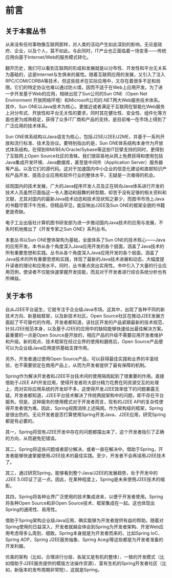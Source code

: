 # 前言

## 关于本套丛书

从来没有任何事物像互联网那样，对人类的活动产生如此深刻的影响，无论是政府、企业，以及个人，莫不如此。与此同时，IT产业也正面临着一场变革——传统应用向基于Internet/Web的服务模式转化。

翻开历史，我们可以看到互联网的形成和发展就是以分布性、开发性和平台无关系为基础的，这是Internet与生俱来的属性。随着互联网应用的发展，又引入了注入RPC/COM/CORBA等技术，但这些技术在实际应用中，又存在着很多不足和局限。它们的特定协议也难以通过防火墙，因而不适于在Web上应用开发。为了进一步开发基于Web的应用，相继出现了Sun公司的Sun ONE（Open Net Environment 开放网络环境）和Microsoft公司的.NET两大Web服务技术体系。其中，Sun ONE以Java技术为核心，更接近或者满足于互联网在智能化Web服务上对分布式、开放性和平台无关性的要求，同时其在健壮性、安全性、组件化等方面也更为成熟稳定，获得了众多IT厂商和产品的支持，是目前唯一在市场上得到了广泛应用的技术体系。

Sun ONE体系结构以Java语言为核心，包括J2SE/J2EE/J2ME，并基于一系列开放和流行标准、技术及协议。要特别指出的是，Sun ONE体系结构本身作为开放式体系结构，在得到IBM/BEA/Oracle/Sybase等这些IT巨擘支持的同时，更得到了互联网上Open Source社区的青睐。我们很容易地从网上免费获得和使用包括Java集成开发环境、Java数据库，甚至是中间件（Application Server）服务器等产品，以及它们的源代码。这对于加速国内中小企业的信息化建设和直邮知识产权产品开发、提高企业应用和软件行业的整体水平，无疑是一次难得的机会。

综观国内的技术发展，广大的Java程序开发人员及正在转向Java体系进行开发的技术人员虽然已面临这一令人激动和鼓舞的转型期，却苦于没有足够的相关资料和文献，尤其对国内的最新Java技术动态和技术现状知之甚少，而图书市场上Java的书籍尽管汗牛充栋，但精品罕见，能反映出J2EE及Sun ONE的框架全貌的书籍更是奇缺。

电子工业出版社计算机图书研发部为进一步推动国内Java技术的应用与发展，不失时机地推出了《开发专家之Sun ONE》系列丛书。

本套丛书以Sun ONE整体架构为基础，全面体系了Sun ONE的技术核心——Java的应用开发。本书从各个角度深入Java应用开发的各个层面，涵盖了Java技术的所有重要思想和实践。丛书从各个角度深入Java应用开发的各个层面，涵盖了Java技术的所有重要思想和实践，体现了最新的Java技术进展和动态，大幅度提升读者的理论和应用水平。同时，丛书重点突出实用性。书中引入了大量的行业应用范例，使读者不仅能快速掌握开发技能，而且对于开发者进行综合系统分析也有所裨益。

## 关于本书

自从J2EE平台诞生，它就专注于企业级Java市场。这其中，出现了各种不同的新技术方向、新基础框架，以及新技术社区。Open Source社区在推动J2EE发展方面起了不可替代的作用。开发者都知道，该社区开发的产品紧跟最新的技术规范、针对J2EE规范本身，以及基于J2EE的应用中的缺陷能够快速给出最佳解决方案。最重要的一点是Open Source是开放的，相应产品的升级不需要应用开发者维护和升级。新的观点、技术框架在经过业界的使用和磨练后，Open Source产品便可以为企业级Java应用提供基础支撑作用。

另外，开发者通过使用Open Source产品，可以获得最佳实践和业界的丰富经验，也不需要锁定在商用产品上，从而为开发者提供了最有保障的机制。

Spring作为解决开发者和J2EE平台技术间的使用隔阂起到了很重要的作用。直接借助于J2EE API开发应用，使得开发者将大部分精力花费在同资源交互的处理上，而对实际应用系统的开发却不多，这使得开发J2EE效率低下的问题暴露无疑。开发者都知道，J2EE平台技术解决了传统两层架构中的问题，即不存在平台服务。但是，这种服务的使用模式对于开发者而言，现有的J2EE API的复杂性使得开发者很为难。因此，Spring视图消除上述隔阂。作为架构级的框架，Spring是很出色的。无论开发者是否打算使用Spring开发Java、J2EE应用，研究Spring都是有必要的。

其一，Spring将现有J2EE开发中存在的问题都摆出来了，这个开发者指引了正确的方向，从而避免犯错误。

其二，Spring将这些问题或者部分解决，或者一直在解决中。借助于Spring，开发者能够快速掌握使用J2EE技术的最佳实践。至少，开发者不会再误用J2EE技术了。

其三，通过研究Spring，能够看到整个Java/J2EE的发展趋势，处于开发中的J2EE 5.0印证了这一点。因此，在某种程度上，Spring是未来使用J2EE技术的缩影。

其四，Spring将各种业界广泛使用的技术集成进来，以便于开发者使用。Spring将各种Open Source和非Open Source技术、框架集成在一起。这也体现出Spring的通用性、易用性。

借助于Spring架构企业级Java应用，确实能够为开发者提供有益的帮助。随着对Spring使用的日益深入，开发者就越会体会到Spring为开发者架构、开发Web应用考虑得多么周到、细致。Spring本身就是为开发者而来的，比如Spring IoC、Spring AOP，Spring J2EE服务抽象、Spring Acegi等这些都是为开发者准备的开发利器。

优美的架构（比如，合理进行分层、各层又是有机的整体）、一致的开发模式（比如借助于J2EE服务提供的模版方法操作资源）、富有生机的Spring开发者社区（比如，新版本的发布周期非常短），这就是Spring。

